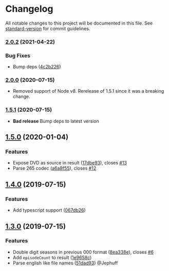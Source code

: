 # Changelog

All notable changes to this project will be documented in this file. See [standard-version](https://github.com/conventional-changelog/standard-version) for commit guidelines.

### [2.0.2](https://github.com/tregusti/episode-parser/compare/v2.0.0...v2.0.2) (2021-04-22)


### Bug Fixes

* Bump deps ([4c2b226](https://github.com/tregusti/episode-parser/commit/4c2b226bb430a95326b61d20397155fec038ae43))

### [2.0.0](https://github.com/tregusti/episode-parser/compare/v2.0.0...v1.5.0) (2020-07-15)

* Removed support of Node v8. Rerelease of 1.5.1 since it was a breaking change.

### [1.5.1](https://github.com/tregusti/episode-parser/compare/v1.5.0...v1.5.1) (2020-07-15)

* **Bad release** Bump deps to latest version

## [1.5.0](https://github.com/tregusti/episode-parser/compare/v1.4.0...v1.5.0) (2020-01-04)


### Features

* Expose DVD as source in result ([17dbe93](https://github.com/tregusti/episode-parser/commit/17dbe93)), closes [#13](https://github.com/tregusti/episode-parser/issues/13)
* Parse 265 codec ([a6a8f55](https://github.com/tregusti/episode-parser/commit/a6a8f55)), closes [#12](https://github.com/tregusti/episode-parser/issues/12)



## [1.4.0](https://github.com/tregusti/episode-parser/compare/v1.3.0...v1.4.0) (2019-07-15)


### Features

* Add typescript support ([067db26](https://github.com/tregusti/episode-parser/commit/067db26))



## [1.3.0](https://github.com/tregusti/episode-parser/compare/v1.2.0...v1.3.0) (2019-07-15)

### Features

- Double digit seasons in previous 000 format ([8ea338e](https://github.com/tregusti/episode-parser/commit/8ea338e)), closes [#6](https://github.com/tregusti/episode-parser/issues/6)
- Add `episodeCount` to result ([1e9658c](https://github.com/tregusti/episode-parser/commit/1e9658c))
- Parse english like file names ([51dad93](https://github.com/tregusti/episode-parser/commit/51dad93)) @Jephuff
